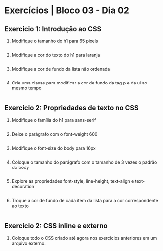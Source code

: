 # Exercícios | Bloco 03 - Dia 02

## Exercício 1: Introdução ao CSS

1. Modifique o tamanho do h1 para 65 pixels
```

```

2. Modifique a cor do texto do h1 para laranja
```

```

3. Modifique a cor de fundo da lista não ordenada
```

```

4. Crie uma classe para modificar a cor de fundo da tag p e da ul ao mesmo tempo
```

```

## Exercício 2: Propriedades de texto no CSS

1. Modifique o família do h1 para sans-serif
```

```

2. Deixe o parágrafo com o font-weight 600
```

```

3. Modifique o font-size do body para 16px
```

```

4. Coloque o tamanho do parágrafo com o tamanho de 3 vezes o padrão do body
```

```

5. Explore as propriedades font-style, line-height, text-align e text-decoration
```

```

6. Troque a cor de fundo de cada item da lista para a cor correspondente ao texto
```

```

## Exercício 2: CSS inline e externo

1. Coloque todo o CSS criado até agora nos exercícios anteriores em um arquivo externo.
```

```
